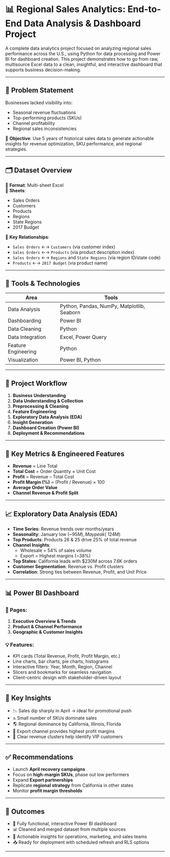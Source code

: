 # 📊 Regional Sales Analytics: End-to-End Data Analysis & Dashboard Project

A complete data analytics project focused on analyzing regional sales performance across the U.S., using Python for data processing and Power BI for dashboard creation. This project demonstrates how to go from raw, multisource Excel data to a clean, insightful, and interactive dashboard that supports business decision-making.

---

## 🧠 Problem Statement

Businesses lacked visibility into:
- Seasonal revenue fluctuations
- Top-performing products (SKUs)
- Channel profitability
- Regional sales inconsistencies

📌 **Objective**: Use 5 years of historical sales data to generate actionable insights for revenue optimization, SKU performance, and regional strategies.

---

## 🗂️ Dataset Overview

📄 **Format**: Multi-sheet Excel  
📁 **Sheets**:
- Sales Orders
- Customers
- Products
- Regions
- State Regions
- 2017 Budget

🧩 **Key Relationships**:
- `Sales Orders` ←→ `Customers` (via customer index)
- `Sales Orders` ←→ `Products` (via product description index)
- `Sales Orders` ←→ `Regions` and `State Regions` (via region ID/state code)
- `Products` ←→ `2017 Budget` (via product name)

---

## 🧪 Tools & Technologies

| Area | Tools |
|------|-------|
| Data Analysis | Python, Pandas, NumPy, Matplotlib, Seaborn |
| Dashboarding | Power BI |
| Data Cleaning | Python |
| Data Integration | Excel, Power Query |
| Feature Engineering | Python |
| Visualization | Power BI, Python |

---

## 🔁 Project Workflow

1. **Business Understanding**
2. **Data Understanding & Collection**
3. **Preprocessing & Cleaning**
4. **Feature Engineering**
5. **Exploratory Data Analysis (EDA)**
6. **Insight Generation**
7. **Dashboard Creation (Power BI)**
8. **Deployment & Recommendations**

---

## 📌 Key Metrics & Engineered Features

- **Revenue** = Line Total  
- **Total Cost** = Order Quantity × Unit Cost  
- **Profit** = Revenue – Total Cost  
- **Profit Margin (%)** = (Profit / Revenue) × 100  
- **Average Order Value**  
- **Channel Revenue & Profit Split**

---

## 📈 Exploratory Data Analysis (EDA)

- **Time Series**: Revenue trends over months/years
- **Seasonality**: January low (~$95M), May peak (~$124M)
- **Top Products**: Products 26 & 25 drive 25% of total revenue
- **Channel Insights**:
  - Wholesale = 54% of sales volume
  - Export = Highest margins (~38%)
- **Top States**: California leads with $230M across 7.6K orders
- **Customer Segmentation**: Revenue vs. Profit clusters
- **Correlation**: Strong ties between Revenue, Profit, and Unit Price

---

## 📊 Power BI Dashboard

### 📌 Pages:
1. **Executive Overview & Trends**
2. **Product & Channel Performance**
3. **Geographic & Customer Insights**

### 💡 Features:
- KPI cards (Total Revenue, Profit, Profit Margin, etc.)
- Line charts, bar charts, pie charts, histograms
- Interactive filters: Year, Month, Region, Channel
- Slicers and bookmarks for seamless navigation
- Client-centric design with stakeholder-driven layout

---

## 🧠 Key Insights

- 📉 Sales dip sharply in April → ideal for promotional push
- 🔝 Small number of SKUs dominate sales
- 🌎 Regional dominance by California, Illinois, Florida
- 💸 Export channel provides highest profit margins
- 🎯 Clear revenue clusters help identify VIP customers

---

## ✅ Recommendations

- Launch **April recovery campaigns**
- Focus on **high-margin SKUs**, phase out low performers
- Expand **Export partnerships**
- Replicate **regional strategy** from California in other states
- Monitor **profit margin thresholds**

---

## 🚀 Outcomes

- 📌 Fully functional, interactive Power BI dashboard
- 📊 Cleaned and merged dataset from multiple sources
- 📎 Actionable insights for operations, marketing, and sales teams
- 📥 Ready for deployment with scheduled refresh and RLS options

---
